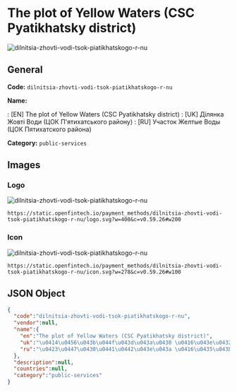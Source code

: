 
# The plot of Yellow Waters (CSC Pyatikhatsky district) 
![dilnitsia-zhovti-vodi-tsok-piatikhatskogo-r-nu](https://static.openfintech.io/payment_methods/dilnitsia-zhovti-vodi-tsok-piatikhatskogo-r-nu/logo.svg?w=400&c=v0.59.26#w200)  

## General 
**Code:** `dilnitsia-zhovti-vodi-tsok-piatikhatskogo-r-nu` 
 
**Name:** 
 
:	[EN] The plot of Yellow Waters (CSC Pyatikhatsky district) 
:	[UK] Ділянка Жовті Води (ЦОК П'ятихатського району) 
:	[RU] Участок Желтые Воды (ЦОК Пятихатского района) 
 
**Category:** `public-services` 
 

## Images 

### Logo 
![dilnitsia-zhovti-vodi-tsok-piatikhatskogo-r-nu](https://static.openfintech.io/payment_methods/dilnitsia-zhovti-vodi-tsok-piatikhatskogo-r-nu/logo.svg?w=400&c=v0.59.26#w200)  

```
https://static.openfintech.io/payment_methods/dilnitsia-zhovti-vodi-tsok-piatikhatskogo-r-nu/logo.svg?w=400&c=v0.59.26#w200
```  

### Icon 
![dilnitsia-zhovti-vodi-tsok-piatikhatskogo-r-nu](https://static.openfintech.io/payment_methods/dilnitsia-zhovti-vodi-tsok-piatikhatskogo-r-nu/icon.svg?w=278&c=v0.59.26#w100)  

```
https://static.openfintech.io/payment_methods/dilnitsia-zhovti-vodi-tsok-piatikhatskogo-r-nu/icon.svg?w=278&c=v0.59.26#w100
```  

## JSON Object 

```json
{
  "code":"dilnitsia-zhovti-vodi-tsok-piatikhatskogo-r-nu",
  "vendor":null,
  "name":{
    "en":"The plot of Yellow Waters (CSC Pyatikhatsky district)",
    "uk":"\u0414\u0456\u043b\u044f\u043d\u043a\u0430 \u0416\u043e\u0432\u0442\u0456 \u0412\u043e\u0434\u0438 (\u0426\u041e\u041a \u041f'\u044f\u0442\u0438\u0445\u0430\u0442\u0441\u044c\u043a\u043e\u0433\u043e \u0440\u0430\u0439\u043e\u043d\u0443)",
    "ru":"\u0423\u0447\u0430\u0441\u0442\u043e\u043a \u0416\u0435\u043b\u0442\u044b\u0435 \u0412\u043e\u0434\u044b (\u0426\u041e\u041a \u041f\u044f\u0442\u0438\u0445\u0430\u0442\u0441\u043a\u043e\u0433\u043e \u0440\u0430\u0439\u043e\u043d\u0430)"
  },
  "description":null,
  "countries":null,
  "category":"public-services"
}
```  
